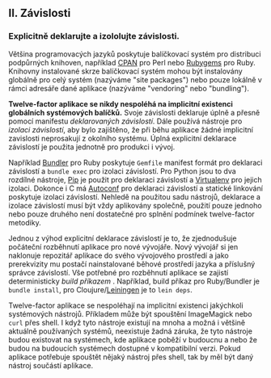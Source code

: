 ## II. Závislosti
### Explicitně deklarujte a izololujte závislosti.

Většina programovacých jazyků poskytuje balíčkovací systém pro distribuci podpůrných knihoven, například [CPAN](https://www.cpan.org/) pro Perl nebo [Rubygems](https://rubygems.org/) pro Ruby. Knihovny instalované skrze balíčkovací systém mohou být instalovány globálně pro celý systém (nazýváme "site packages") nebo pouze lokálně v rámci adresáře dané aplikace (nazýváme "vendoring" nebo "bundling").

**Twelve-factor aplikace se nikdy nespoléhá na implicitní existenci globálních systémových balíčků.** Svoje závislosti deklaruje úplně a přesně pomocí manifestu *deklarovaných závislostí*. Dále používá nástroje pro *izolaci závislostí*, aby bylo zajištěno, že při běhu aplikace žádné implicitní zavislosti neprosakují z okolního systému. Úplná explicitní deklarace závislostí je použita jednotně pro produkci i vývoj.

Například [Bundler](https://bundler.io/) pro Ruby poskytuje `Gemfile` manifest formát pro deklaraci závislostí a `bundle exec` pro izolaci závislostí. Pro Python jsou to dva rozdílné nástroje, [Pip](http://www.pip-installer.org/en/latest/) je použit pro deklaraci závislostí a [Virtualenv](http://www.virtualenv.org/en/latest/) pro jejich izolaci. Dokonce i C má [Autoconf](https://www.gnu.org/s/autoconf/) pro deklaraci závislostí a statické linkování poskytuje izolaci závislostí. Nehledě na použitou sadu nástrojů, deklarace a izolace závislostí musí být vždy aplikovány společně, použití pouze jednoho nebo pouze druhého není dostatečné pro splnění podmínek twelve-factor metodiky.

Jednou z výhod explicitní deklarace závislostí je to, že zjednodušuje počáteční rozběhnutí aplikace pro nové vývojáře. Nový vývojář si jen naklonuje repozitář aplikace do svého vývojového prostředí a jako prerekvizity mu postačí nainstalované běhové prostředí jazyka a příslušný správce závislostí. Vše potřebné pro rozběhnutí aplikace se zajistí deterministicky *build příkazem* . Například, build příkaz pro Ruby/Bundler je `bundle install`, pro Cloujure/[Leiningen](https://github.com/technomancy/leiningen#readme) je to `lein deps`.

Twelve-factor aplikace se nespoléhají na implicitní existenci jakýchkoli systémových nástrojů. Příkladem může být spouštění ImageMagick nebo `curl` přes shell. I když tyto nástroje existují na mnoha a možná i většině aktuálně používaných systémů, neexistuje žadná záruka, že tyto nástroje budou existovat na systémech, kde aplikace poběží v budoucnu a nebo že budou na budoucích systémech dostupné v kompatibilní verzi. Pokud aplikace potřebuje spouštět nějaký nástroj přes shell, tak by měl být daný nástroj součástí aplikace.